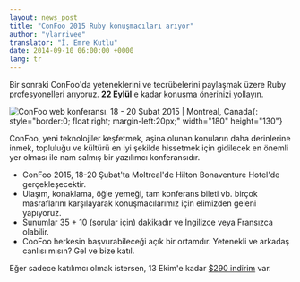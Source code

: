 ```yaml
---
layout: news_post
title: "ConFoo 2015 Ruby konuşmacıları arıyor"
author: "ylarrivee"
translator: "İ. Emre Kutlu"
date: 2014-09-10 06:00:00 +0000
lang: tr
---
```


Bir sonraki ConFoo'da yeteneklerini ve tecrübelerini paylaşmak üzere Ruby profesyonelleri arıyoruz. **22 Eylül**'e kadar [konuşma önerinizi yollayın][1].

![ConFoo web konferansı. 18 - 20 Şubat 2015 &#124; Montreal, Canada][logo]{: style="border:0; float:right; margin-left:20px;" width="180" height="130"}

ConFoo, yeni teknolojiler keşfetmek, aşina olunan konuların daha derinlerine inmek, topluluğu ve kültürü en iyi şekilde hissetmek için gidilecek en önemli yer olması ile nam salmış bir yazılımcı konferansıdır.

 * ConFoo 2015, 18-20 Şubat'ta Moltreal'de Hilton Bonaventure Hotel'de gerçekleşecektir.
 * Ulaşım, konaklama, öğle yemeği, tam konferans bileti vb. birçok masraflarını karşılayarak konuşmacılarımız için elimizden geleni yapıyoruz.
 * Sunumlar 35 + 10 (sorular için) dakikadır ve İngilizce veya Fransızca olabilir.
 * CooFoo herkesin başvurabileceği açık bir ortamdır. Yetenekli ve arkadaş canlısı mısın? Gel ve bize katıl.

Eğer sadece katılımcı olmak istersen, 13 Ekim'e kadar [$290 indirim][2] var.

[logo]: http://confoo.ca/images/propaganda/2015/en/like.gif
[1]: http://confoo.ca/en/call-for-papers
[2]: http://confoo.ca/en/register

